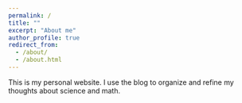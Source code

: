 ```yaml
---
permalink: /
title: ""
excerpt: "About me"
author_profile: true
redirect_from: 
  - /about/
  - /about.html
---
```


This is my personal website. I use the blog to organize and refine my thoughts about science and math.